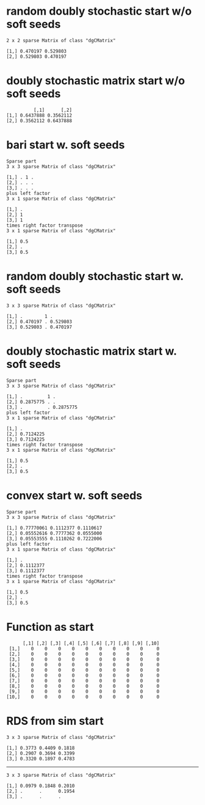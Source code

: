 # random doubly stochastic start w/o soft seeds

    2 x 2 sparse Matrix of class "dgCMatrix"
                          
    [1,] 0.470197 0.529803
    [2,] 0.529803 0.470197

# doubly stochastic matrix start w/o soft seeds

              [,1]      [,2]
    [1,] 0.6437888 0.3562112
    [2,] 0.3562112 0.6437888

# bari start w. soft seeds

    Sparse part
    3 x 3 sparse Matrix of class "dgCMatrix"
              
    [1,] . 1 .
    [2,] . . .
    [3,] . . .
    plus left factor
    3 x 1 sparse Matrix of class "dgCMatrix"
          
    [1,] .
    [2,] 1
    [3,] 1
    times right factor transpose
    3 x 1 sparse Matrix of class "dgCMatrix"
            
    [1,] 0.5
    [2,] .  
    [3,] 0.5

# random doubly stochastic start w. soft seeds

    3 x 3 sparse Matrix of class "dgCMatrix"
                            
    [1,] .        1 .       
    [2,] 0.470197 . 0.529803
    [3,] 0.529803 . 0.470197

# doubly stochastic matrix start w. soft seeds

    Sparse part
    3 x 3 sparse Matrix of class "dgCMatrix"
                              
    [1,] .         1 .        
    [2,] 0.2875775 . .        
    [3,] .         . 0.2875775
    plus left factor
    3 x 1 sparse Matrix of class "dgCMatrix"
                  
    [1,] .        
    [2,] 0.7124225
    [3,] 0.7124225
    times right factor transpose
    3 x 1 sparse Matrix of class "dgCMatrix"
            
    [1,] 0.5
    [2,] .  
    [3,] 0.5

# convex start w. soft seeds

    Sparse part
    3 x 3 sparse Matrix of class "dgCMatrix"
                                       
    [1,] 0.77770061 0.1112377 0.1110617
    [2,] 0.05552616 0.7777362 0.0555000
    [3,] 0.05553555 0.1110262 0.7222006
    plus left factor
    3 x 1 sparse Matrix of class "dgCMatrix"
                  
    [1,] .        
    [2,] 0.1112377
    [3,] 0.1112377
    times right factor transpose
    3 x 1 sparse Matrix of class "dgCMatrix"
            
    [1,] 0.5
    [2,] .  
    [3,] 0.5

# Function as start

          [,1] [,2] [,3] [,4] [,5] [,6] [,7] [,8] [,9] [,10]
     [1,]    0    0    0    0    0    0    0    0    0     0
     [2,]    0    0    0    0    0    0    0    0    0     0
     [3,]    0    0    0    0    0    0    0    0    0     0
     [4,]    0    0    0    0    0    0    0    0    0     0
     [5,]    0    0    0    0    0    0    0    0    0     0
     [6,]    0    0    0    0    0    0    0    0    0     0
     [7,]    0    0    0    0    0    0    0    0    0     0
     [8,]    0    0    0    0    0    0    0    0    0     0
     [9,]    0    0    0    0    0    0    0    0    0     0
    [10,]    0    0    0    0    0    0    0    0    0     0

# RDS from sim start

    3 x 3 sparse Matrix of class "dgCMatrix"
                             
    [1,] 0.3773 0.4409 0.1818
    [2,] 0.2907 0.3694 0.3399
    [3,] 0.3320 0.1897 0.4783

---

    3 x 3 sparse Matrix of class "dgCMatrix"
                             
    [1,] 0.0979 0.1848 0.2010
    [2,] .      .      0.1954
    [3,] .      .      .     


